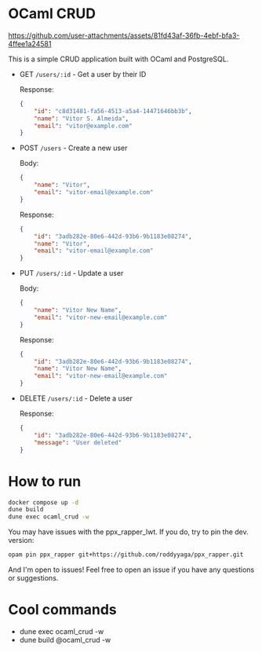 # OCaml CRUD



https://github.com/user-attachments/assets/81fd43af-36fb-4ebf-bfa3-4ffee1a24581



This is a simple CRUD application built with OCaml and PostgreSQL.

- GET `/users/:id` - Get a user by their ID

  Response:

  ```JSON
  {
      "id": "c8d31481-fa56-4513-a5a4-14471646bb3b",
      "name": "Vitor S. Almeida",
      "email": "vitor@example.com"
  }
  ```

- POST `/users` - Create a new user

  Body:

  ```JSON
  {
      "name": "Vitor",
      "email": "vitor-email@example.com"
  }
  ```

  Response:

  ```JSON
  {
      "id": "3adb282e-80e6-442d-93b6-9b1183e08274",
      "name": "Vitor",
      "email": "vitor-email@example.com"
  }
  ```

- PUT `/users/:id` - Update a user

  Body:

  ```JSON
  {
      "name": "Vitor New Name",
      "email": "vitor-new-email@example.com"
  }
  ```

  Response:

  ```JSON
  {
      "id": "3adb282e-80e6-442d-93b6-9b1183e08274",
      "name": "Vitor New Name",
      "email": "vitor-new-email@example.com"
  }
  ```

- DELETE `/users/:id` - Delete a user

  Response:

  ```JSON
  {
      "id": "3adb282e-80e6-442d-93b6-9b1183e08274",
      "message": "User deleted"
  }
  ```

# How to run

```bash
docker compose up -d
dune build
dune exec ocaml_crud -w
```

You may have issues with the ppx_rapper_lwt. If you do, try to pin the dev. version:

```bash
opam pin ppx_rapper git+https://github.com/roddyyaga/ppx_rapper.git
```

And I'm open to issues! Feel free to open an issue if you have any questions or suggestions.

# Cool commands

- dune exec ocaml_crud -w
- dune build @ocaml_crud -w
